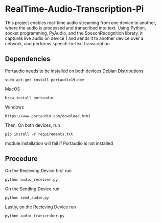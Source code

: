 # RealTime-Audio-Transcription-Pi
This project enables real-time audio streaming from one device to another, where the audio is processed and transcribed into text. Using Python, socket programming, PyAudio, and the SpeechRecognition library, it captures live audio on device 1 and sends it to another device over a network, and performs speech-to-text transcription.

## Dependencies
Portaudio needs to be installed on both devices
Debian Distributions
```
sudo apt-get install portaudio19-dev
```

MacOS
```
brew install portaudio
```

Windows

```
https://www.portaudio.com/download.html
```

Then, On both devices, run

```
pip install -r requirements.txt
```

module installation will fail if Portaudio is not installed

## Procedure
On the Recieving Device first run
```
python audio_receiver.py
```

On the Sending Device run
```
python send_audio.py
```

Lastly, on the Recieving Device run
```
python audio_transcriber.py
```